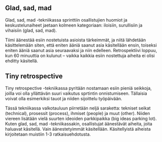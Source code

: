 ## Glad, sad, mad

Glad, sad, mad -tekniikassa sprinttiin osallistujien huomiot ja keskustelunaiheet jaetaan kolmeen kategoriaan: iloisiin, surullisiin ja vihaisiin (glad, sad, mad).

Tiimi äänestää esiin nostetuista asioista tärkeimmät, ja niitä lähdetään käsittelemään siten, että eniten ääniä saanut asia käsitellään ensin, toiseksi eniten ääniä saanut asia seuraavaksi ja niin edelleen. Retrospektiivi loppuu, kun 60 minuuttia on kulunut – vaikka kaikkia esiin nostettuja aiheita ei olisi ehditty käsitellä.

## Tiny retrospective

Tiny retrospective -tekniikassa pyritään nostamaan esiin pieniä seikkoja, joilla voi olla yllättävän suuri vaikutus sprtintin onnistumiseen. Tällaisia voivat olla esimerkiksi tauot ja niiden sijoittelu työpäivään.

Tässä tekniikassa valkotauluun piirretään neljä saraketta:  tekniset seikat (technical), prosessit (process), ihmiset (people) ja muut (other). Niiden viereen lisätään vielä suurten ideoiden parkkipaikka (big ideas parking lot). Kuten glad, sad, mad -tekniikassakin, osallistujat äänestävät aiheita, joita haluavat käsitellä. Vain äänestetyimmät käsitellään. Käsitellyistä aiheista kirjoitetaan muistiin 1-3 ratkaisuehdotusta.
